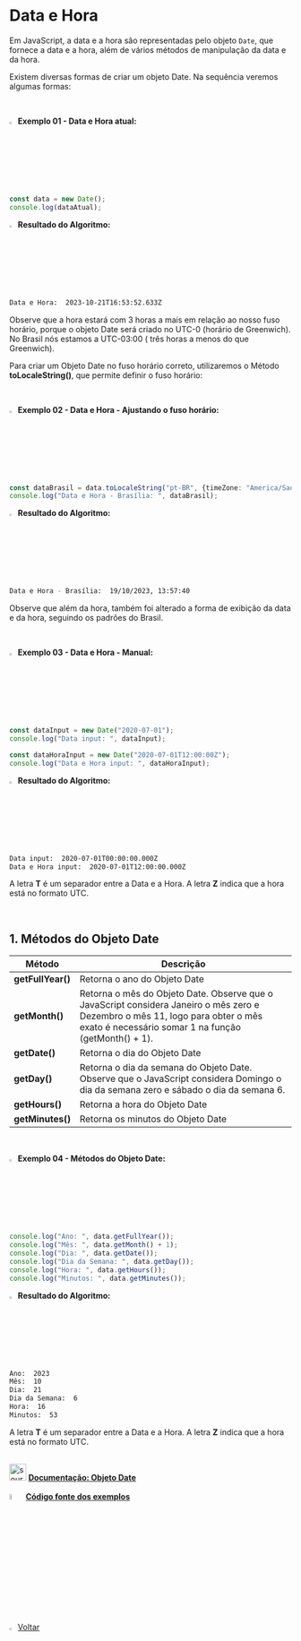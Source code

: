 <h1>Data e Hora</h1>



Em JavaScript, a data e a hora são representadas pelo objeto `Date`, que fornece a data e a hora, além de vários métodos de manipulação da data e da hora.

Existem diversas formas de criar um objeto Date. Na sequência veremos algumas formas:

<br />

<img src="https://i.imgur.com/8eYS3Y6.png" title="source: imgur.com" width="3%"/>**Exemplo 01 - Data e Hora atual:** 

```ts
const data = new Date();
console.log(dataAtual);
```

<img src="https://i.imgur.com/V2ReOnx.png" title="source: imgur.com" width="3%"/>**Resultado do Algoritmo:**

```bash
Data e Hora:  2023-10-21T16:53:52.633Z
```

Observe que a hora estará com 3 horas a mais em relação ao nosso fuso horário, porque o objeto Date será criado no UTC-0 (horário de Greenwich). No Brasil nós estamos a UTC-03:00 ( três horas a menos do que Greenwich).

Para criar um Objeto Date no fuso horário correto, utilizaremos o Método **toLocaleString()**, que permite definir o fuso horário:

<br />

<img src="https://i.imgur.com/8eYS3Y6.png" title="source: imgur.com" width="3%"/>**Exemplo 02 - Data e Hora - Ajustando o fuso horário:** 

```ts
const dataBrasil = data.toLocaleString("pt-BR", {timeZone: "America/Sao_Paulo"})
console.log("Data e Hora - Brasília: ", dataBrasil);
```

<img src="https://i.imgur.com/V2ReOnx.png" title="source: imgur.com" width="3%"/>**Resultado do Algoritmo:**

```bash
Data e Hora - Brasília:  19/10/2023, 13:57:40
```

Observe que além da hora, também foi alterado a forma de exibição da data e da hora, seguindo os padrões do Brasil.

<br />

<img src="https://i.imgur.com/8eYS3Y6.png" title="source: imgur.com" width="3%"/>**Exemplo 03 - Data e Hora - Manual:** 

```ts
const dataInput = new Date("2020-07-01");
console.log("Data input: ", dataInput);

const dataHoraInput = new Date("2020-07-01T12:00:00Z");
console.log("Data e Hora input: ", dataHoraInput);
```

<img src="https://i.imgur.com/V2ReOnx.png" title="source: imgur.com" width="3%"/>**Resultado do Algoritmo:**

```bash
Data input:  2020-07-01T00:00:00.000Z
Data e Hora input:  2020-07-01T12:00:00.000Z
```

A letra **T** é um separador entre a Data e a Hora. A letra **Z** indica que a hora está no formato UTC.

<br />

<h2>1. Métodos do Objeto Date</h2>

| Método            | Descrição                                                    |
| ----------------- | ------------------------------------------------------------ |
| **getFullYear()** | Retorna o ano do Objeto Date                                 |
| **getMonth()**    | Retorna o mês do Objeto Date. Observe que o JavaScript considera Janeiro o mês zero e Dezembro o mês 11, logo para obter o mês exato é necessário somar 1 na função (getMonth() + 1). |
| **getDate()**     | Retorna o dia do Objeto Date                                 |
| **getDay()**      | Retorna o dia da semana do Objeto Date. Observe que o JavaScript considera Domingo o dia da semana zero e sábado o dia da semana 6. |
| **getHours()**    | Retorna a hora do Objeto Date                                |
| **getMinutes()**  | Retorna os minutos do Objeto Date                            |

<br />

<img src="https://i.imgur.com/8eYS3Y6.png" title="source: imgur.com" width="3%"/>**Exemplo 04 - Métodos do Objeto Date:** 

```ts
console.log("Ano: ", data.getFullYear());
console.log("Mês: ", data.getMonth() + 1);
console.log("Dia: ", data.getDate());
console.log("Dia da Semana: ", data.getDay());
console.log("Hora: ", data.getHours());
console.log("Minutos: ", data.getMinutes());
```

<img src="https://i.imgur.com/V2ReOnx.png" title="source: imgur.com" width="3%"/>**Resultado do Algoritmo:**

```bash
Ano:  2023
Mês:  10
Dia:  21
Dia da Semana:  6
Hora:  16
Minutos:  53
```

A letra **T** é um separador entre a Data e a Hora. A letra **Z** indica que a hora está no formato UTC.

<br />

<div align="left"><img src="https://i.imgur.com/r9lrbPG.png" title="source: imgur.com" width="30px"/> <a href="https://developer.mozilla.org/en-US/docs/Web/JavaScript/Reference/Global_Objects/Date" target="_blank"><b>Documentação: Objeto Date</b></a></div>

<br />

<div align="left"><img src="https://i.imgur.com/JACNZiR.png" title="source: imgur.com" width="5%"/> <a href="" target="_blank"><b>Código fonte dos exemplos</b></a></div>

<br />

<br />

<div align="left"><a href="README.md"><img src="https://i.imgur.com/XMgF3gl.png" title="source: imgur.com" width="3%"/>Voltar</a></div>
